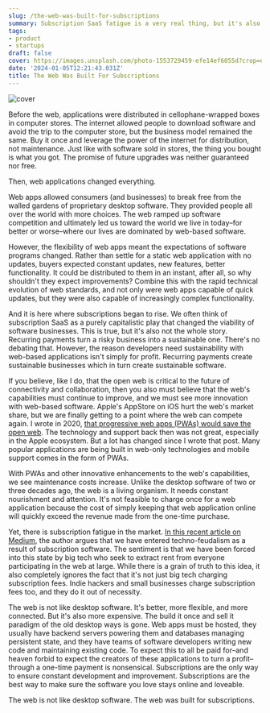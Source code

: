 ```yaml
---
slug: /the-web-was-built-for-subscriptions
summary: Subscription SaaS fatigue is a very real thing, but it's also necessary.
tags:
- product
- startups
draft: false
cover: https://images.unsplash.com/photo-1553729459-efe14ef6055d?crop=entropy&cs=tinysrgb&fit=max&fm=jpg&ixid=M3w0MDkwMjh8MHwxfHNlYXJjaHwyfHxtb25leXxlbnwwfHx8fDE3MDQ0NTg5ODh8MA&ixlib=rb-4.0.3&q=80&w=1080
date: '2024-01-05T12:21:43.031Z'
title: The Web Was Built For Subscriptions
---
```


![cover](https://images.unsplash.com/photo-1553729459-efe14ef6055d?crop=entropy&cs=tinysrgb&fit=max&fm=jpg&ixid=M3w0MDkwMjh8MHwxfHNlYXJjaHwyfHxtb25leXxlbnwwfHx8fDE3MDQ0NTg5ODh8MA&ixlib=rb-4.0.3&q=80&w=1080)

Before the web, applications were distributed in cellophane-wrapped boxes in computer stores. The internet allowed people to download software and avoid the trip to the computer store, but the business model remained the same. Buy it once and leverage the power of the internet for distribution, not maintenance. Just like with software sold in stores, the thing you bought is what you got. The promise of future upgrades was neither guaranteed nor free.

Then, web applications changed everything.

Web apps allowed consumers (and businesses) to break free from the walled gardens of proprietary desktop software. They provided people all over the world with more choices. The web ramped up software competition and ultimately led us toward the world we live in today–for better or worse–where our lives are dominated by web-based software.

However, the flexibility of web apps meant the expectations of software programs changed. Rather than settle for a static web application with no updates, buyers expected constant updates, new features, better functionality. It could be distributed to them in an instant, after all, so why shouldn't they expect improvements? Combine this with the rapid technical evolution of web standards, and not only were web apps capable of quick updates, but they were also capable of increasingly complex functionality.

And it is here where subscriptions began to rise. We often think of subscription SaaS as a purely capitalistic play that changed the viability of software businesses. This is true, but it's also not the whole story. Recurring payments turn a risky business into a sustainable one. There's no debating that. However, the reason developers need sustainability with web-based applications isn't simply for profit. Recurring payments create sustainable businesses which in turn create sustainable software.

If you believe, like I do, that the open web is critical to the future of connectivity and collaboration, then you also must believe that the web's capabilities must continue to improve, and we must see more innovation with web-based software. Apple's AppStore on iOS hurt the web's market share, but we are finally getting to a point where the web can compete again. I wrote in 2020, [that progressive web apps (PWAs) would save the open web](https://www.polluterofminds.com/blog/progressive-web-apps-will-save-the-open-web). The technology and support back then was not great, especially in the Apple ecosystem. But a lot has changed since I wrote that post. Many popular applications are being built in web-only technologies and mobile support comes in the form of PWAs.

With PWAs and other innovative enhancements to the web's capabilities, we see maintenance costs increase. Unlike the desktop software of two or three decades ago, the web is a living organism. It needs constant nourishment and attention. It's not feasible to charge once for a web application because the cost of simply keeping that web application online will quickly exceed the revenue made from the one-time purchase.

Yet, there is subscription fatigue in the market. [In this recent article on Medium](https://medium.com/festival-of-dangerous-ideas/we-are-turning-into-subscription-slaves-b9957df37d88), the author argues that we have entered techno-feudalism as a result of subscription software. The sentiment is that we have been forced into this state by big tech who seek to extract rent from everyone participating in the web at large. While there is a grain of truth to this idea, it also completely ignores the fact that it's not just big tech charging subscription fees. Indie hackers and small businesses charge subscription fees too, and they do it out of necessity.

The web is not like desktop software. It's better, more flexible, and more connected. But it's also more expensive. The build it once and sell it paradigm of the old desktop ways is gone. Web apps must be hosted, they usually have backend servers powering them and databases managing persistent state, and they have teams of software developers writing new code and maintaining existing code. To expect this to all be paid for–and heaven forbid to expect the creators of these applications to turn a profit–through a one-time payment is nonsensical. Subscriptions are the only way to ensure constant development and improvement. Subscriptions are the best way to make sure the software you love stays online and loveable.

The web is not like desktop software. The web was built for subscriptions.